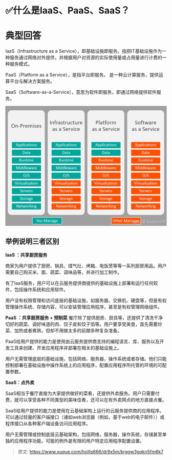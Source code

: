 # ✅什么是IaaS、PaaS、SaaS？


# 典型回答

IaaS（Infrastructure as a Service），即基础设施即服务。指把IT基础设施作为一种服务通过网络对外提供，并根据用户对资源的实际使用量或占用量进行计费的一种服务模式。

PaaS（Platform as a Service），是指平台即服务。 是一种云计算服务，提供运算平台与解决方案服务。

SaaS（Software-as-a-Service），意思为软件即服务，即通过网络提供软件服务。

![image.png](./img/yRDNsELPFz4700D5/1672144303199-19c272e5-3ee3-4633-8214-3bd749af2c2d-270381.png)


## 举例说明三者区别

**IaaS ：共享厨房服务**

商家为用户提供了厨房、锅具、煤气灶、烤箱、电饭煲等等一系列厨房用品。用户需要自己购买米、面、蔬菜、调味品等，并进行加工制作。

有了IaaS服务，用户可以在云服务提供商提供的基础设施上部署和运行任何软件，包括操作系统和应用软件。

用户没有权限管理和访问底层的基础设施，如服务器、交换机、硬盘等，但是有权管理操作系统、存储内容，可以安装管理应用程序，甚至是有权管理网络组件。

**PaaS ：共享厨房服务 + 预制菜**
餐厅除了提供厨房、厨具等，还提供了清洗干净切好的蔬菜、调好味道的肉、饺子皮和饺子馅等。用户要享受美食，首先需要炒菜、加热或者煮熟，但却不用做太多的前期多种复杂准备。

PaaS给用户提供的能力是使用由云服务提供商支持的编程语言、库、服务以及开发工具来创建、开发应用程序并部署在相关的基础设施上。

用户无需管理底层的基础设施，包括网络、服务器，操作系统或者存储。他们只能控制部署在基础设施中操作系统上的应用程序，配置应用程序所托管的环境的可配置参数。

**SaaS：点外卖**

SaaS相当于餐厅直接为大家提供做好的菜肴，还提供外卖服务。用户只需要付费，就可以享受各种不同类型的美味佳肴，还可以在有外卖网点的地方直接点餐。

SaaS给用户提供的能力是使用在云基础架构上运行的云服务提供商的应用程序。可以通过轻量的客户端接口（诸如web浏览器（例如，基于web的电子邮件））或程序接口从各种客户端设备访问应用程序。

用户无需管理或控制底层云基础架构，包括网络，服务器，操作系统，存储甚至单独的应用程序功能，可能的例外是有限的用户特定应用程序配置设置。


> 原文: <https://www.yuque.com/hollis666/dr9x5m/krggw3gqkn5fm6k7>